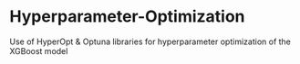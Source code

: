 # Hyperparameter-Optimization
Use of HyperOpt &amp; Optuna libraries for hyperparameter optimization of the XGBoost model
